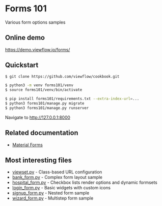 # Forms 101

Various form options samples

## Online demo

https://demo.viewflow.io/forms/

## Quickstart

```bash
$ git clone https://github.com/viewflow/cookbook.git

$ python3 -m venv forms101/venv
$ source forms101/venv/bin/activate

$ pip install forms101/requirements.txt --extra-index-url=...
$ python3 forms101/manage.py migrate
$ python3 forms101/manage.py runserver
```

Navigate to http://127.0.0.1:8000

## Related documentation

- [Material Forms](https://docs.viewflow.io/forms/index.html)

## Most interesting files
- [viewset.py](./forms/viewset.py) - Class-based URL configuration
- [bank_form.py](./forms/bank_form.py) - Complex form layout sample
- [hospital_form.py](./forms/hospital_form.py) - Checkbox lists render options and dynamic formsets
- [login_form.py](./forms/login_form.py) - Basic widgets with custom icons
- [signup_form.py](./forms/signup_form.py) - Nested form sample
- [wizard_form.py](./forms/wizard_form.py) - Multistep form sample
